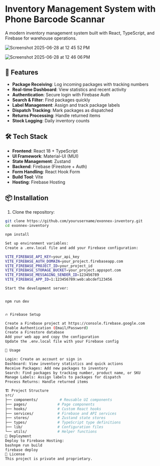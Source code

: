 # Inventory Management System with Phone Barcode Scannar 

A modern inventory management system built with React, TypeScript, and Firebase for warehouse operations.

![Screenshot 2025-06-28 at 12 45 52 PM](https://github.com/user-attachments/assets/99191005-440b-4afc-b891-43497b39dff1)

![Screenshot 2025-06-28 at 12 46 06 PM](https://github.com/user-attachments/assets/511e9510-8531-49de-979a-869bb8915bb5)


## 🚀 Features

- **Package Receiving**: Log incoming packages with tracking numbers
- **Real-time Dashboard**: View statistics and recent activity
- **Authentication**: Secure login with Firebase Auth
- **Search & Filter**: Find packages quickly
- **Label Management**: Assign and track package labels
- **Dispatch Tracking**: Mark packages as dispatched
- **Returns Processing**: Handle returned items
- **Stock Logging**: Daily inventory counts

## 🛠️ Tech Stack

- **Frontend**: React 18 + TypeScript
- **UI Framework**: Material-UI (MUI)
- **State Management**: Zustand
- **Backend**: Firebase (Firestore + Auth)
- **Form Handling**: React Hook Form
- **Build Tool**: Vite
- **Hosting**: Firebase Hosting

## 📦 Installation

1. Clone the repository:
```bash
git clone https://github.com/yourusername/exonnex-inventory.git
cd exonnex-inventory

npm install

Set up environment variables:
Create a .env.local file and add your Firebase configuration:

VITE_FIREBASE_API_KEY=your_api_key
VITE_FIREBASE_AUTH_DOMAIN=your_project.firebaseapp.com
VITE_FIREBASE_PROJECT_ID=your_project_id
VITE_FIREBASE_STORAGE_BUCKET=your_project.appspot.com
VITE_FIREBASE_MESSAGING_SENDER_ID=123456789
VITE_FIREBASE_APP_ID=1:123456789:web:abcdef123456

Start the development server:


npm run dev


🔥 Firebase Setup

Create a Firebase project at https://console.firebase.google.com
Enable Authentication (Email/Password)
Create a Firestore database
Add your web app and copy the configuration
Update the .env.local file with your Firebase config

📱 Usage

Login: Create an account or sign in
Dashboard: View inventory statistics and quick actions
Receive Packages: Add new packages to inventory
Search: Find packages by tracking number, product name, or SKU
Manage Labels: Assign labels to packages for dispatch
Process Returns: Handle returned items

🏗️ Project Structure
src/
├── components/          # Reusable UI components
├── pages/              # Page components
├── hooks/              # Custom React hooks
├── services/           # Firebase and API services
├── stores/             # Zustand state stores
├── types/              # TypeScript type definitions
├── lib/                # Configuration files
└── utils/              # Helper functions
🚀 Deployment
Deploy to Firebase Hosting:
bashnpm run build
firebase deploy
📄 License
This project is private and proprietary.
